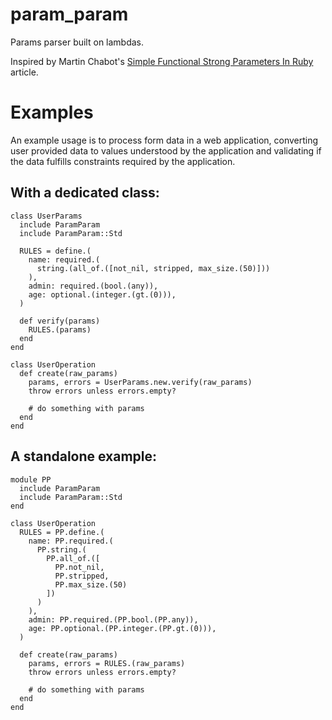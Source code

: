 # param_param
Params parser built on lambdas.

Inspired by Martin Chabot's [Simple Functional Strong Parameters In Ruby](https://blog.martinosis.com/blog/simple-functional-strong-params-in-ruby) article.

# Examples
An example usage is to process form data in a web application, converting
user provided data to values understood by the application and validating
if the data fulfills constraints required by the application.

## With a dedicated class:
```
class UserParams
  include ParamParam
  include ParamParam::Std

  RULES = define.(
    name: required.(
      string.(all_of.([not_nil, stripped, max_size.(50)]))
    ),
    admin: required.(bool.(any)),
    age: optional.(integer.(gt.(0))),
  )

  def verify(params)
    RULES.(params)
  end
end

class UserOperation
  def create(raw_params)
    params, errors = UserParams.new.verify(raw_params)
    throw errors unless errors.empty?

    # do something with params
  end
end
```

## A standalone example:
```
module PP
  include ParamParam
  include ParamParam::Std
end

class UserOperation
  RULES = PP.define.(
    name: PP.required.(
      PP.string.(
        PP.all_of.([
          PP.not_nil,
          PP.stripped,
          PP.max_size.(50)
        ])
      )
    ),
    admin: PP.required.(PP.bool.(PP.any)),
    age: PP.optional.(PP.integer.(PP.gt.(0))),
  )

  def create(raw_params)
    params, errors = RULES.(raw_params)
    throw errors unless errors.empty?

    # do something with params
  end
end
```
